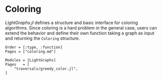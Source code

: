 # Coloring

*LightGraphs.jl* defines a structure and basic interface for coloring algorithms.
Since coloring is a hard problem in the general case, users can extend the behavior
and define their own function taking a graph as input and returning the `Coloring` structure.

```@index
Order = [:type, :function]
Pages = ["coloring.md"]
```

```@autodocs
Modules = [LightGraphs]
Pages   = [
    "traversals/greedy_color.jl",
]
```
